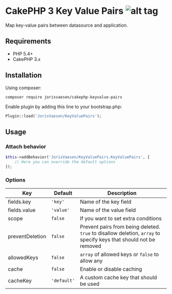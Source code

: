 # CakePHP 3 Key Value Pairs ![alt tag](https://travis-ci.org/jorisvaesen/cakephp-keyvalue-pairs.svg?branch=master)

Map key-value pairs between datasource and application.

## Requirements

* PHP 5.4+
* CakePHP 3.x

## Installation

Using composer:

```
composer require jorisvaesen/cakephp-keyvalue-pairs
```

Enable plugin by adding this line to your bootstrap.php:

```php
Plugin::load('JorisVaesen/KeyValuePairs');
```

## Usage

### Attach behavior

```php
$this->addBehavior('JorisVaesen/KeyValuePairs.KeyValuePairs', [
    // Here you can override the default options
]);
```

### Options

| Key  | Default | Description |
| ------------- | ------------- | ------------- |
| fields.key  | `'key'` | Name of the key field |
| fields.value  | `'value'`  | Name of the value field |
| scope  | `false`  | If you want to set extra conditions |
| preventDeletion  | `false`  | Prevent pairs from being deleted. `true` to disallow deletion, `array` to specify keys that should not be removed |
| allowedKeys  | `false`  | `array` of allowed keys or `false` to allow any |
| cache  | `false`  | Enable or disable caching  |
| cacheKey  | `'default'`  | A custom cache key that should be used |